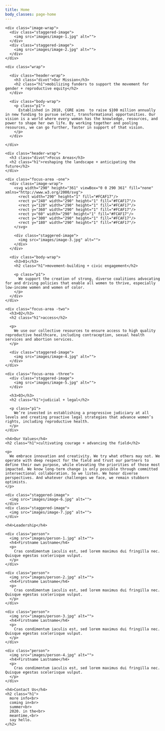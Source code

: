 ```yaml
---
title: Home
body_classes: page-home
---
```


<div class="page" id="mission">
  <div class="container">

    <div class="image-wrap">
      <div class="staggered-image">
        <img src="images/image-1.jpg" alt="">
      </div>
      <div class="staggered-image">
        <img src="images/image-2.jpg" alt="">
      </div>
    </div>

    <div class="wrap">

      <div class="header-wrap">
        <h3 class="divot">Our Mission</h3>
        <h2 class="h1">mobilizing funders to support the movement for gender + reproductive equity</h2>
      </div>

      <div class="body-wrap">
        <p class="p1">
          Established in 2018, CGRE aims  to raise $100 million annually in new funding to pursue select, transformational opportunities. Our vision is a world where every woman has the knowledge, resources, and power to shape her own life. By working together and pooling resources, we can go further, faster in support of that vision.
        </p>
      </div>

    </div>

  </div>
</div>

<div class="page" id="focus-areas">
  <div class="container">

    <div class="header-wrap">
      <h3 class="divot">Focus Areas</h3>
      <h2 class="h1">reshaping the landscape + anticipating the future</h2>
    </div>

    <div class="focus-area -one">
      <div class="image-wrap">
        <svg width="290" height="361" viewBox="0 0 290 361" fill="none" xmlns="http://www.w3.org/2000/svg">
          <rect width="290" height="1" fill="#FCAF17"/>
          <rect y="240" width="290" height="1" fill="#FCAF17"/>
          <rect y="120" width="290" height="1" fill="#FCAF17"/>
          <rect y="360" width="290" height="1" fill="#FCAF17"/>
          <rect y="60" width="290" height="1" fill="#FCAF17"/>
          <rect y="300" width="290" height="1" fill="#FCAF17"/>
          <rect y="180" width="290" height="1" fill="#FCAF17"/>
        </svg>

        <div class="staggered-image">
          <img src="images/image-3.jpg" alt="">
        </div>
      </div>

      <div class="body-wrap">
        <h3>01</h3>
        <h2 class="h1">movement-building + civic engagement</h2>

        <p class="p1">
          We support the creation of strong, diverse coalitions advocating for and driving policies that enable all women to thrive, especially low-income women and women of color.
        </p>
      </div>
    </div>

    <div class="focus-area -two">
      <h3>02</h3>
      <h2 class="h1">access</h2>

      <p>
        We use our collective resources to ensure access to high quality reproductive healthcare, including contraception, sexual health services and abortion services.
      </p>

      <div class="staggered-image">
        <img src="images/image-4.jpg" alt="">
      </div>
    </div>

    <div class="focus-area -three">
      <div class="staggered-image">
        <img src="images/image-5.jpg" alt="">
      </div>

      <h3>03</h3>
      <h2 class="h1">judicial + legal</h2>

      <p class="p1">
        We’re invested in establishing a progressive judiciary at all levels and creating proactive legal strategies that advance women’s rights, including reproductive health.
      </p>
    </div>

  </div>
</div>

<div class="page" id="values">
  <div class="container">

    <h4>Our Values</h4>
    <h2 class="h1">cultivating courage + advancing the field</h2>

    <p>
      We embrace innovation and creativity. We try what others may not. We operate with deep respect for the field and trust our partners to define their own purpose, while elevating the priorities of those most impacted. We know long-term change is only possible through committed intersectional collaboration. So we listen. We honor diverse perspectives. And whatever challenges we face, we remain stubborn optimists.
    </p>

    <div class="staggered-image">
      <img src="images/image-6.jpg" alt="">
    </div>
    <div class="staggered-image">
      <img src="images/image-7.jpg" alt="">
    </div>

  </div>
</div>

<div class="page" id="leadership">
  <div class="container">

    <h4>Leadership</h4>

    <div class="person">
      <img src="images/person-1.jpg" alt="">
      <h4>Firstname Lastname</h4>
      <p>
        Cras condimentum iaculis est, sed lorem maximus dui fringilla nec. Quisque egestas scelerisque vulput.
      </p>
    </div>

    <div class="person">
      <img src="images/person-2.jpg" alt="">
      <h4>Firstname Lastname</h4>
      <p>
        Cras condimentum iaculis est, sed lorem maximus dui fringilla nec. Quisque egestas scelerisque vulput.
      </p>
    </div>

    <div class="person">
      <img src="images/person-3.jpg" alt="">
      <h4>Firstname Lastname</h4>
      <p>
        Cras condimentum iaculis est, sed lorem maximus dui fringilla nec. Quisque egestas scelerisque vulput.
      </p>
    </div>

    <div class="person">
      <img src="images/person-4.jpg" alt="">
      <h4>Firstname Lastname</h4>
      <p>
        Cras condimentum iaculis est, sed lorem maximus dui fringilla nec. Quisque egestas scelerisque vulput.
      </p>
    </div>

  </div>
</div>

<div class="page" id="contact">
  <div class="container">

    <h4>Contact Us</h4>
    <h2 class="h1">
      more info<br>
      coming in<br>
      summer<br>
      2020. in the<br>
      meantime,<br>
      say hello.
    </h2>

  </div>
</div>

